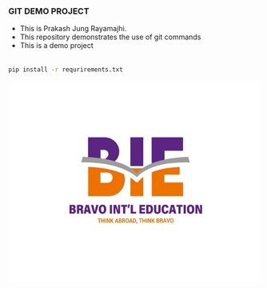 ### GIT DEMO PROJECT

- This is Prakash Jung Rayamajhi.
- This repository demonstrates the use of git commands
- This is a demo project

```bash

pip install -r requrirements.txt
```

![GIT DEMO](./screenshots/1.jpg)